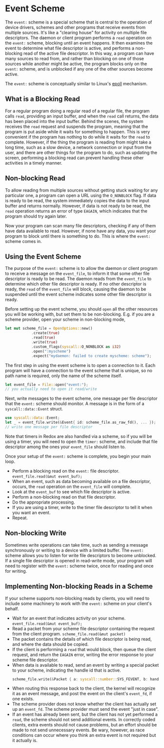 # Event Scheme

The `event:` scheme is a special scheme that is central to the operation of device drivers, schemes and other programs that receive events from multiple sources. It's like a "clearing house" for activity on multiple file descriptors. The daemon or client program performs a `read` operation on the `event:` scheme, blocking until an event happens. It then examines the event to determine what file descriptor is active, and performs a non-blocking read of the active file descriptor. In this way, a program can have many sources to read from, and rather than blocking on one of those sources while another might be active, the program blocks only on the `event:` scheme, and is unblocked if any one of the other sources become active.

The `event:` scheme is conceptually similar to Linux's [epoll](https://manpages.ubuntu.com/manpages/focal/en/man7/epoll.7.html) mechanism.

## What is a Blocking Read

For a regular program doing a regular read of a regular file, the program calls `read`, providing an input buffer, and when the `read` call returns, the data has been placed into the input buffer. Behind the scenes, the system receives the `read` request and suspends the program, meaning that the program is put aside while it waits for something to happen. This is very convenient if the program has nothing to do while it waits for the `read` to complete. However, if the thing the program is reading from might take a long time, such as a slow device, a network connection or input from the user, and there are other things for the program to do, such as updating the screen, performing a blocking read can prevent handling these other activities in a timely manner.

## Non-blocking Read

To allow reading from multiple sources without getting stuck waiting for any particular one, a program can open a URL using the `O_NONBLOCK` flag. If data is ready to be read, the system immediately copies the data to the input buffer and returns normally. However, if data is not ready to be read, the `read` operation returns an error of type `EAGAIN`, which indicates that the program should try again later.

Now your program can scan many file descriptors, checking if any of them have data available to read. However, if none have any data, you want your program to block until there is something to do. This is where the `event:` scheme comes in.

## Using the Event Scheme

The purpose of the `event:` scheme is to allow the daemon or client program to receive a message on the `event_file`, to inform it that some other file descriptor is ready to be read. The daemon reads from the `event_file` to determine which other file descriptor is ready. If no other descriptor is ready, the `read` of the `event_file` will block, causing the daemon to be suspended until the event scheme indicates some other file descriptor is ready.

Before setting up the event scheme, you should `open` all the other resources you will be working with, but set them to be non-blocking. E.g. if you are a scheme provider, open your scheme in non-blocking mode,

```rust
let mut scheme_file = OpenOptions::new()
            .create(true)
            .read(true)
            .write(true)
            .custom_flags(syscall::O_NONBLOCK as i32)
            .open(":myscheme")
            .expect("mydaemon: failed to create myscheme: scheme");
```

The first step in using the event scheme is to open a connection to it. Each program will have a connection to the event scheme that is unique, so no path name is required, only the name of the scheme itself.

```rust
let event_file = File::open("event:");
// you actually need to open it read/write
```

Next, write messages to the event scheme, one message per file descriptor that the `event:` scheme should monitor. A message is in the form of a `syscall::data::Event` struct.

```rust
use syscall::data::Event;
let _ = event_file.write(&Event{ id: scheme_file.as_raw_fd(), ... });
// write one message per file descriptor
```

Note that timers in Redox are also handled via a scheme, so if you will be using a timer, you will need to open the `timer:` scheme, and include that file descriptor among the ones your `event_file` should listen to.

Once your setup of the `event:` scheme is complete, you begin your main loop.

- Perform a blocking read on the `event:` file descriptor. `event_file.read(&mut event_buf);`
- When an event, such as data becoming available on a file descriptor, occurs, the `read` operation on the `event_file` will complete.
- Look at the `event_buf` to see which file descriptor is active.
- Perform a non-blocking read on that file descriptor.
- Do the appropriate processing.
- If you are using a timer, write to the timer file descriptor to tell it when you want an event.
- Repeat.

## Non-blocking Write

Sometimes write operations can take time, such as sending a message synchronously or writing to a device with a limited buffer. The `event:` scheme allows you to listen for write file descriptors to become unblocked. If a single file descriptor is opened in read-write mode, your program will need to register with the `event:` scheme twice, once for reading and once for writing.

## Implementing Non-blocking Reads in a Scheme

If your scheme supports non-blocking reads by clients, you will need to include some machinery to work with the `event:` scheme on your client's behalf.

- Wait for an event that indicates activity on your scheme. `event_file.read(&mut event_buf);`
- Read a packet from your scheme file descriptor containing the request from the client program. `scheme_file.read(&mut packet)`
- The packet contains the details of which file descriptor is being read, and where the data should be copied.
- If the client is performing a `read` that would block, then queue the client request, and return the `EAGAIN` error, writing the error response to your scheme file descriptor.
- When data is available to read, send an event by writing a special packet to your scheme, indicating the handle id that is active.
  ```rust
  scheme_file.write(&Packet { a: syscall::number::SYS_FEVENT, b: handle_id, ... });
  ```
- When routing this response back to the client, the kernel will recognize it as an event message, and post the event on the client's `event_fd`, if one exists.
- The scheme provider does not know whether the client has actually set up an `event_fd`. The scheme provider must send the event "just in case".
- If an event has already been sent, but the client has not yet performed a `read`, the scheme should not send additional events. In correctly coded clients, extra events should not cause problems, but an effort should be made to not send unnecessary events. Be wary, however, as race conditions can occur where you think an extra event is not required but it actually is.